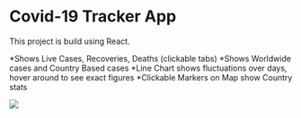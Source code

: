 # Covid-19 Tracker App 

This project is build using React.

*Shows Live Cases, Recoveries, Deaths (clickable tabs)
*Shows Worldwide cases and Country Based cases
*Line Chart shows fluctuations over days, hover around to see exact figures
*Clickable Markers on Map show Country stats

![](file:///C:/Users/ptcl/Documents/Lightshot/covid-app.png)
